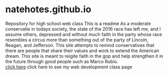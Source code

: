 # natehotes.github.io
 Repository for high school web class
 This is a readme
As a moderate conservatie in todays society, the state of the 2016 race has left me, and I assume others, depressed and without much faith in the party whose race resembles a circus more than something out of the party of Lincoln, Reagan, and Jefferson. This site attempts to remind conservatives that there are people that share their values and work to extend the American dream. This site is meant to reigite faith in the gop and help strengthen it in the future through good people such as Marco Rubio.  
[click here](http://natehotes.github.io/WPD) click here to see my  web development class page
  
